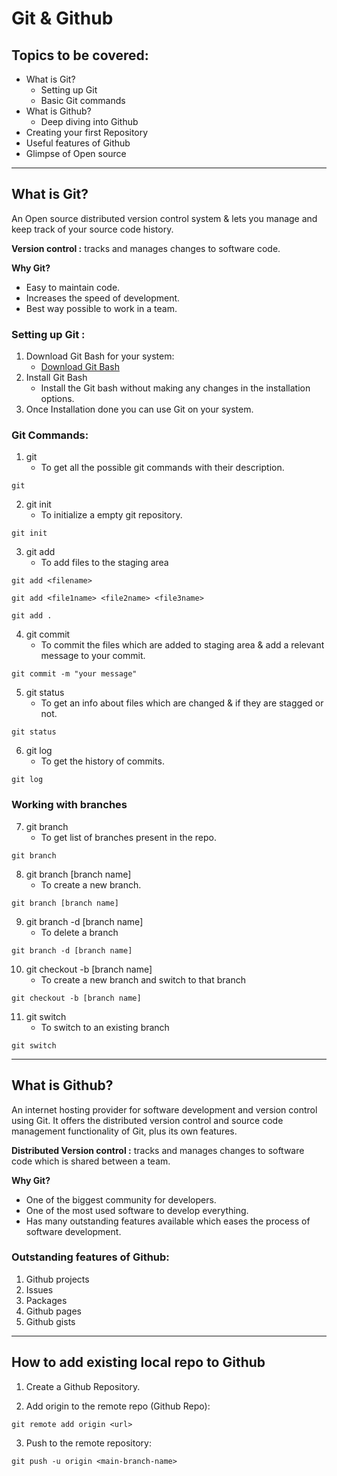 # Git & Github

## Topics to be covered:

- What is Git?
  - Setting up Git
  - Basic Git commands
- What is Github?
  - Deep diving into Github
- Creating your first Repository
- Useful features of Github
- Glimpse of Open source

---

## What is Git?

An Open source distributed version control system & lets you manage and keep track of your source code history.

**Version control :** tracks and manages changes to software code.

**Why Git?**

- Easy to maintain code.
- Increases the speed of development.
- Best way possible to work in a team.

### Setting up Git :

1. Download Git Bash for your system:
   - [Download Git Bash](https://git-scm.com/downloads)
2. Install Git Bash
   - Install the Git bash without making any changes in the installation options.
3. Once Installation done you can use Git on your system.

### Git Commands:

1. git
   - To get all the possible git commands with their description.

```
git
```

2. git init
   - To initialize a empty git repository.

```
git init
```

3. git add
   - To add files to the staging area

```
git add <filename>

git add <file1name> <file2name> <file3name>

git add .
```

4. git commit
   - To commit the files which are added to staging area & add a relevant message to your commit.

```
git commit -m "your message"
```

5. git status
   - To get an info about files which are changed & if they are stagged or not.

```
git status
```

6. git log
   - To get the history of commits.

```
git log
```

### Working with branches

7. git branch
   - To get list of branches present in the repo.

```
git branch
```

8. git branch [branch name]
   - To create a new branch.

```
git branch [branch name]
```

9. git branch -d [branch name]
   - To delete a branch

```
git branch -d [branch name]
```

10. git checkout -b [branch name]
    - To create a new branch and switch to that branch

```
git checkout -b [branch name]
```

11. git switch
    - To switch to an existing branch

```
git switch
```

---

## What is Github?

An internet hosting provider for software development and version control using Git. It offers the distributed version control and source code management functionality of Git, plus its own features.

**Distributed Version control :** tracks and manages changes to software code which is shared between a team.

**Why Git?**

- One of the biggest community for developers.
- One of the most used software to develop everything.
- Has many outstanding features available which eases the process of software development.

### Outstanding features of Github:
1. Github projects
2. Issues
3. Packages
4. Github pages
5. Github gists

---

## How to add existing local repo to Github
1. Create a Github Repository.

2. Add origin to the remote repo (Github Repo):
```
git remote add origin <url>
```
3. Push to the remote repository:
```
git push -u origin <main-branch-name>
```
